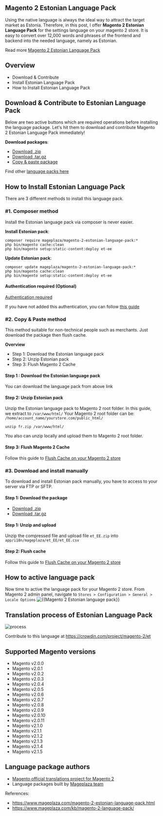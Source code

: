 ## Magento 2 Estonian Language Pack

Using the native language is always the ideal way to attract the target market as Estonia. Therefore, in this post, I offer **Magento 2 Estonian Language Pack** for the settings language on your magento 2 store. It is easy to convert over 12,000 words and phrases of the frontend and backend into the needed language, namely as Estonian.

Read more [Magento 2 Estonian Language Pack](https://www.mageplaza.com/magento-2-estonian-language-pack.html)


## Overview

- Download & Contribute
- Install Estonian Language Pack
- How to Install Estonian Language Pack

## Download & Contribute to Estonian Language Pack

Below are two active buttons which are required operations before installing the language package. Let's hit them to download and contribute Magento 2 Estonian Language Pack immediately!

**Download packages**:

- [Download .zip](https://github.com/mageplaza/magento-2-estonian-language-pack/archive/master.zip)
- [Download .tar.gz](https://github.com/mageplaza/magento-2-estonian-language-pack/tarball/master)
- [Copy & paste package](https://crowdin.com/project/magento-2/et.zip)


Find other [language packs here]({https://www.mageplaza.com/kb/magento-2-language-pack/)

## How to Install Estonian Language Pack

There are 3 different methods to install this language pack.

### #1. Composer method
Install the Estonian language pack via composer is never easier.

**Install Estonian pack**:

```
composer require mageplaza/magento-2-estonian-language-pack:*
php bin/magento cache:clean
php bin/magento setup:static-content:deploy et-ee

```


**Update  Estonian pack**:

```
composer update mageplaza/magento-2-estonian-language-pack:*
php bin/magento cache:clean
php bin/magento setup:static-content:deploy et-ee

```

#### Authentication required (Optional)

[Authentication required](https://i.imgur.com/dmryiPk.png)

If you have not added this authentication, you can follow [this guide](http://devdocs.magento.com/guides/v2.0/install-gde/prereq/connect-auth.html)


### #2. Copy & Paste method

This method suitable for non-technical people such as merchants. Just download the package then flush cache.

**Overview**

- Step 1: Download the Estonian language pack
- Step 2: Unzip Estonian pack
- Step 3: Flush Magento 2 Cache

#### Step 1 : Download the Estonian language pack

You can download the language pack from above link

#### Step 2: Unzip Estonian pack

Unzip the Estonian language pack to Magento 2 root folder. In this guide, we extract to `/var/www/html/`
Your Magento 2 root folder can be: `/home/account_name/yourstore.com/public_html/`

```
unzip fr.zip /var/www/html/
```

You also can unzip locally and upload them to Magento 2 root folder.

#### Step 3: Flush Magento 2 Cache

Follow this guide to [Flush Cache on your Magento 2 store](https://www.mageplaza.com/kb/how-flush-enable-disable-cache.html)


### #3. Download and install manually

To download and install Estonian pack manually, you have to access to your server via FTP or SFTP.

#### Step 1: Download the package

- [Download .zip](https://github.com/mageplaza/magento-2-estonian-language-pack/archive/master.zip)
- [Download .tar.gz](https://github.com/mageplaza/magento-2-estonian-language-pack/tarball/master)

#### Step 1: Unzip and upload

Unzip the compressed file and upload file `et_EE.zip` into `app/i18n/mageplaza/et_EE/et_EE.csv`

#### Step 2: Flush cache

Follow this guide to [Flush Cache on your Magento 2 store](https://www.mageplaza.com/kb/how-flush-enable-disable-cache.html)


## How to active language pack

Now time to active the language pack for your Magento 2 store. From Magento 2 admin panel, navigate to `Stores > Configuration > General > Locale Options`
![{{Magento 2 Estonian language pack}}](https://i.imgur.com/aPSUA0l.png)


## Translation process of Estonian Language Pack
![process](http://progressed.io/bar/80)

Contribute to this language at https://crowdin.com/project/magento-2/et

## Supported Magento versions

- Magento v2.0.0
- Magento v2.0.1
- Magento v2.0.2
- Magento v2.0.3
- Magento v2.0.4
- Magento v2.0.5
- Magento v2.0.6
- Magento v2.0.7
- Magento v2.0.8
- Magento v2.0.9
- Magento v2.0.10
- Magento v2.0.11
- Magento v2.1.0
- Magento v2.1.1
- Magento v2.1.2
- Magento v2.1.3
- Magento v2.1.4
- Magento v2.1.5



## Language package authors

- [Magento official translations project for Magento 2](https://crowdin.com/project/magento-2)
- Language packages built by [Mageplaza team](https://www.mageplaza.com/)


References:
- https://www.mageplaza.com/magento-2-estonian-language-pack.html
- https://www.mageplaza.com/kb/magento-2-language-pack/